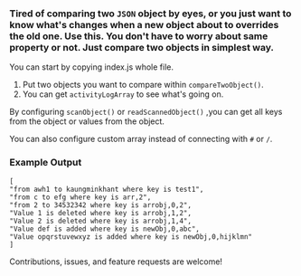 ### Tired of comparing two `JSON` object by eyes, or you just want to know what's changes when a new object about to overrides the old one. Use this. You don't have to worry about same property or not. Just compare two objects in simplest way.

You can start by copying index.js whole file.

1. Put two objects you want to compare within `compareTwoObject()`.
2. You can get `activityLogArray` to see what's going on.

By configuring `scanObject()` or `readScannedObject()` ,you can get all keys from the object or values from the object.

You can also configure custom array instead of connecting with `#` or `/`.

### Example Output

```
[
"from awh1 to kaungminkhant where key is test1",
"from c to efg where key is arr,2",
"from 2 to 34532342 where key is arrobj,0,2",
"Value 1 is deleted where key is arrobj,1,2",
"Value 2 is deleted where key is arrobj,1,4",
"Value def is added where key is newObj,0,abc",
"Value opqrstuvewxyz is added where key is newObj,0,hijklmn"
]
```

Contributions, issues, and feature requests are welcome!
